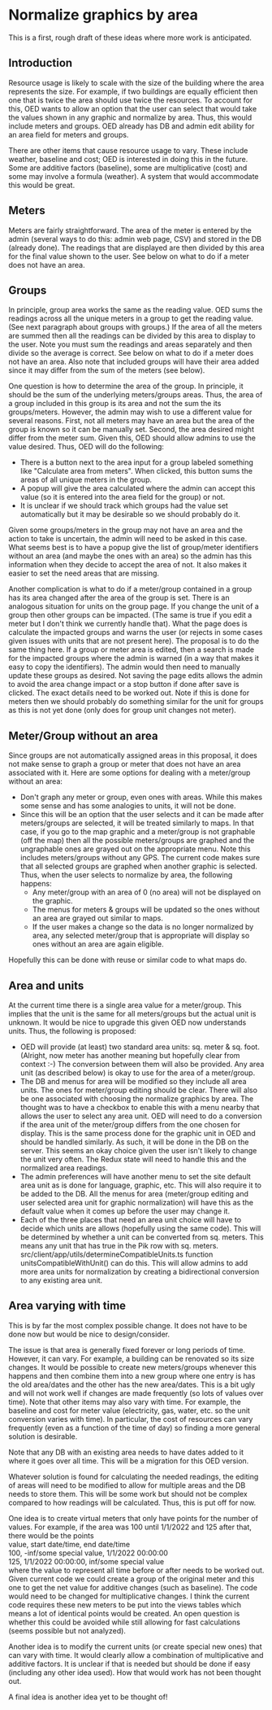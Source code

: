 # Normalize graphics by area

This is a first, rough draft of these ideas where more work is anticipated. 

## Introduction

Resource usage is likely to scale with the size of the building where the area represents the size. For example, if two buildings are equally efficient then one that is twice the area should use twice the resources. To account for this, OED wants to allow an option that the user can select that would take the values shown in any graphic and normalize by area. Thus, this would include meters and groups. OED already has DB and admin edit ability for an area field for meters and groups.

There are other items that cause resource usage to vary. These include weather, baseline and cost; OED is interested in doing this in the future. Some are additive factors (baseline), some are multiplicative (cost) and some may involve a formula (weather). A system that would accommodate this would be great.

## Meters

Meters are fairly straightforward. The area of the meter is entered by the admin (several ways to do this: admin web page, CSV) and stored in the DB (already done). The readings that are displayed are then divided by this area for the final value shown to the user. See below on what to do if a meter does not have an area.

## Groups

In principle, group area works the same as the reading value. OED sums the readings across all the unique meters in a group to get the reading value. (See next paragraph about groups with groups.) If the area of all the meters are summed then all the readings can be divided by this area to display to the user. Note you must sum the readings and areas separately and then divide so the average is correct. See below on what to do if a meter does not have an area. Also note that included groups will have their area added since it may differ from the sum of the meters (see below).

One question is how to determine the area of the group. In principle, it should be the sum of the underlying meters/groups areas. Thus, the area of a group included in this group is its area and not the sum the its groups/meters. However, the admin may wish to use a different value for several reasons. First, not all meters may have an area but the area of the group is known so it can be manually set. Second, the area desired might differ from the meter sum. Given this, OED should allow admins to use the value desired. Thus, OED will do the following:

- There is a button next to the area input for a group labeled something like "Calculate area from meters". When clicked, this button sums the areas of all unique meters in the group.
- A popup will give the area calculated where the admin can accept this value (so it is entered into the area field for the group) or not.
- It is unclear if we should track which groups had the value set automatically but it may be desirable so we should probably do it.

Given some groups/meters in the group may not have an area and the action to take is uncertain, the admin will need to be asked in this case. What seems best is to have a popup give the list of group/meter identifiers without an area (and maybe the ones with an area) so the admin has this information when they decide to accept the area of not. It also makes it easier to set the need areas that are missing.

Another complication is what to do if a meter/group contained in a group has its area changed after the area of the group is set. There is an analogous situation for units on the group page. If you change the unit of a group then other groups can be impacted.  (The same is true if you edit a meter but I don't think we currently handle that). What the page does is calculate the impacted groups and warns the user (or rejects in some cases given issues with units that are not present here). The proposal is to do the same thing here. If a group or meter area is edited, then a search is made for the impacted groups where the admin is warned (in a way that makes it easy to copy the identifiers). The admin would then need to manually update these groups as desired. Not saving the page edits allows the admin to avoid the area change impact or a stop button if done after save is clicked. The exact details need to be worked out. Note if this is done for meters then we should probably do something similar for the unit for groups as this is not yet done (only does for group unit changes not meter).

## Meter/Group without an area

Since groups are not automatically assigned areas in this proposal, it does not make sense to graph a group or meter that does not have an area associated with it. Here are some options for dealing with a meter/group without an area:

- Don't graph any meter or group, even ones with areas. While this makes some sense and has some analogies to units, it will not be done.
- Since this will be an option that the user selects and it can be made after meters/groups are selected, it will be treated similarly to maps. In that case, if you go to the map graphic and a meter/group is not graphable (off the map) then all the possible meters/groups are graphed and the ungraphable ones are grayed out on the appropriate menu. Note this includes meters/groups without any GPS. The current code makes sure that all selected groups are graphed when another graphic is selected. Thus, when the user selects to normalize by area, the following happens:
  - Any meter/group with an area of 0 (no area) will not be displayed on the graphic.
  - The menus for meters & groups will be updated so the ones without an area are grayed out similar to maps.
  - If the user makes a change so the data is no longer normalized by area, any selected meter/group that is appropriate will display so ones without an area are again eligible.

Hopefully this can be done with reuse or similar code to what maps do.

## Area and units

At the current time there is a single area value for a meter/group. This implies that the unit is the same for all meters/groups but the actual unit is unknown. It would be nice to upgrade this given OED now understands units. Thus, the following is proposed:

- OED will provide (at least) two standard area units: sq. meter & sq. foot. (Alright, now meter has another meaning but hopefully clear from context :-) The conversion between them will also be provided. Any area unit (as described below) is okay to use for the area of a meter/group.
- The DB and menus for area will be modified so they include all area units. The ones for meter/group editing should be clear. There will also be one associated with choosing the normalize graphics by area. The thought was to have a checkbox to enable this with a menu nearby that allows the user to select any area unit. OED will need to do a conversion if the area unit of the meter/group differs from the one chosen for display. This is the same process done for the graphic unit in OED and should be handled similarly. As such, it will be done in the DB on the server. This seems an okay choice given the user isn't likely to change the unit very often. The Redux state will need to handle this and the normalized area readings.
- The admin preferences will have another menu to set the site default area unit as is done for language, graphic, etc. This will also require it to be added to the DB. All the menus for area (meter/group editing and user selected area unit for graphic normalization) will have this as the default value when it comes up before the user may change it.
- Each of the three places that need an area unit choice will have to decide which units are allows (hopefully using the same code). This will be determined by whether a unit can be converted from sq. meters. This means any unit that has true in the Pik row with sq. meters. src/client/app/utils/determineCompatibleUnits.ts function unitsCompatibleWithUnit() can do this. This will allow admins to add more area units for normalization by creating a bidirectional conversion to any existing area unit.

## Area varying with time

This is by far the most complex possible change. It does not have to be done now but would be nice to design/consider.

The issue is that area is generally fixed forever or long periods of time. However, it can vary. For example, a building can be renovated so its size changes. It would be possible to create new meters/groups whenever this happens and then combine them into a new group where one entry is has the old area/dates and the other has the new area/dates. This is a bit ugly and will not work well if changes are made frequently (so lots of values over time). Note that other items may also vary with time. For example, the baseline and cost for meter value (electricity, gas, water, etc. so the unit conversion varies with time). In particular, the cost of resources can vary frequently (even as a function of the time of day) so finding a more general solution is desirable.

Note that any DB with an existing area needs to have dates added to it where it goes over all time. This will be a migration for this OED version.

Whatever solution is found for calculating the needed readings, the editing of areas will need to be modified to allow for multiple areas and the DB needs to store them. This will be some work but should not be complex compared to how readings will be calculated. Thus, this is put off for now.

One idea is to create virtual meters that only have points for the number of values. For example, if the area was 100 until 1/1/2022 and 125 after that, there would be the points \
value, start date/time, end date/time \
100, -inf/some special value, 1/1/2022 00:00:00 \
125, 1/1/2022 00:00:00, inf/some special value \
where the value to represent all time before or after needs to be worked out. Given current code we could create a group of the original meter and this one to get the net value for additive changes (such as baseline). The code would need to be changed for multiplicative changes. I think the current code requires these new meters to be put into the views tables which means a lot of identical points would be created. An open question is whether this could be avoided while still allowing for fast calculations (seems possible but not analyzed).

Another idea is to modify the current units (or create special new ones) that can vary with time. It would clearly allow a combination of multiplicative and additive factors. It is unclear if that is needed but should be done if easy (including any other idea used).  How that would work has not been thought out.

A final idea is another idea yet to be thought of!

